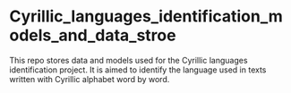 # Cyrillic_languages_identification_models_and_data_stroe
 This repo stores data and models used for the Cyrillic languages identification project. It is aimed to identify the language used in texts written with Cyrillic alphabet word by word.
